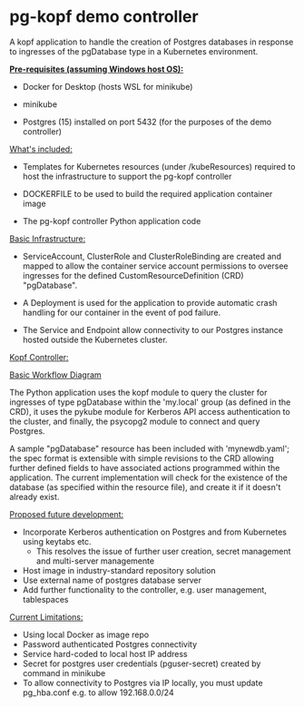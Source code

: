 # pg-kopf demo controller
A kopf application to handle the creation of Postgres databases in response to ingresses of the pgDatabase type in a Kubernetes environment.

<ins>__Pre-requisites (assuming Windows host OS):__</ins>
- Docker for Desktop (hosts WSL for minikube)


- minikube


- Postgres (15) installed on port 5432 (for the purposes of the demo controller)

<ins>What's included:</ins>

- Templates for Kubernetes resources (under /kubeResources) required to host the infrastructure to support the pg-kopf controller


- DOCKERFILE to be used to build the required application container image


- The pg-kopf controller Python application code

<ins>Basic Infrastructure:</ins>

- ServiceAccount, ClusterRole and ClusterRoleBinding are created and mapped to allow the container service account permissions to oversee ingresses for the defined CustomResourceDefinition (CRD) "pgDatabase". 


- A Deployment is used for the application to provide automatic crash handling for our container in the event of pod failure.


- The Service and Endpoint allow connectivity to our Postgres instance hosted outside the Kubernetes cluster.

<ins>Kopf Controller:</ins>

[Basic Workflow Diagram](docs/Diagram.png)

The Python application uses the kopf module to query the cluster for ingresses of type pgDatabase within the 'my.local' group (as defined in the CRD), it uses the pykube module for Kerberos API access authentication to the cluster, and finally, the psycopg2 module to connect and query Postgres.

A sample "pgDatabase" resource has been included with 'mynewdb.yaml'; the spec format is extensible with simple revisions to the CRD allowing further defined fields to have associated actions programmed within the application. The current implementation will check for the existence of the database (as specified within the resource file), and create it if it doesn't already exist.

<ins>Proposed future development:</ins>
- Incorporate Kerberos authentication on Postgres and from Kubernetes using keytabs etc.
  - This resolves the issue of further user creation, secret management and multi-server managemente 
- Host image in industry-standard repository solution
- Use external name of postgres database server
- Add further functionality to the controller, e.g. user management, tablespaces

<ins>Current Limitations:</ins>
- Using local Docker as image repo
- Password authenticated Postgres connectivity
- Service hard-coded to local host IP address
- Secret for postgres user credentials (pguser-secret) created by command in minikube
- To allow connectivity to Postgres via IP locally, you must update pg_hba.conf e.g. to allow 192.168.0.0/24 